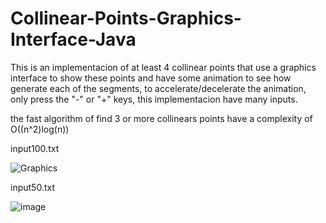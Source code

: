 # Collinear-Points-Graphics-Interface-Java
This is an implementacion of at least 4 collinear points that use a graphics interface to show these points
and have some animation to see how generate each of the segments, to accelerate/decelerate the animation, only press the
"-" or "+" keys, this implementacion have many inputs.

the fast algorithm of find 3 or more collinears points have a complexity of O((n^2)log(n))

input100.txt

![Graphics](https://user-images.githubusercontent.com/89735575/191348858-bceb7b3c-e8ec-44da-be9c-38a88fd23a10.jpg)

input50.txt

![image](https://user-images.githubusercontent.com/89735575/191349129-edd17b3e-e050-47c4-a8b3-32a8d2242693.png)
